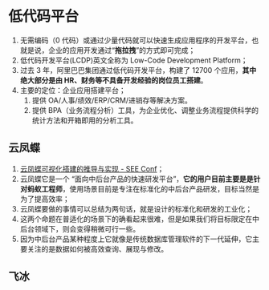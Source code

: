 # 低代码平台

1. 无需编码（0 代码）或通过少量代码就可以快速生成应用程序的开发平台，也就是说，企业的应用开发通过“**拖拉拽**”的方式即可完成；
2. 低代码开发平台(LCDP)英文全称为 Low-Code Development Platform；
3. 过去 3 年，阿里巴巴集团通过低代码开发平台，构建了 12700 个应用，**其中绝大部分是由 HR、财务等不具备开发经验的岗位员工搭建**。
4. 主要的定位：企业应用搭建平台；
   1. 提供 OA/人事/绩效/ERP/CRM/进销存等解决方案。
   2. 提供 BPA（业务流程分析）工具，为企业优化、调整业务流程提供科学的统计方法和开箱即用的分析工具。

## 云凤蝶

1. [云凤蝶可视化搭建的推导与实现 - SEE Conf](https://zhuanlan.zhihu.com/p/101665976)；
2. 云凤蝶它是一个 “面向中后台产品的快速研发平台”，**它的用户目前主要是是针对蚂蚁工程师**，使用场景目前是专注在标准化的中后台产品研发，目标当然是为了提高效率；
3. 云凤蝶要做的事情可以总结为两句话，就是设计的标准化和研发的工业化；
4. 这两个命题在普适化的场景下的确看起来很难，但是如果我们将目标限定在中后台领域下，则会变得稍微可行一些。
5. 因为中后台产品某种程度上它就像是传统数据库管理软件的下一代延伸，它主要关注的是数据如何被高效查询、展现与修改。

## 飞冰

